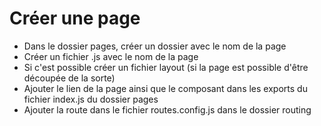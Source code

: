# Créer une page
- Dans le dossier pages, créer un dossier avec le nom de la page
- Créer un fichier .js avec le nom de la page
- Si c'est possible créer un fichier layout (si la page est possible d'être découpée de la sorte)
- Ajouter le lien de la page ainsi que le composant dans les exports du fichier index.js du dossier pages
- Ajouter la route dans le fichier routes.config.js dans le dossier routing
